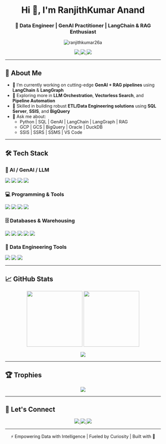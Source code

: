 

<h1 align="center">Hi 👋, I'm RanjithKumar Anand</h1>
<h3 align="center">🚀 Data Engineer | GenAI Practitioner | LangChain & RAG Enthusiast</h3>

<p align="center">
  <img src="https://komarev.com/ghpvc/?username=ranjithkumar26a&label=Profile%20Views&color=0e75b6&style=flat" alt="ranjithkumar26a" />
</p>

<p align="center">
  <a href="https://www.linkedin.com/in/ranjith-1126z/" target="_blank">
    <img src="https://img.shields.io/badge/LinkedIn-0077B5?style=for-the-badge&logo=linkedin&logoColor=white" />
  </a>
  <a href="mailto:ranjithkumaranandh@gmail.com">
    <img src="https://img.shields.io/badge/Gmail-D14836?style=for-the-badge&logo=gmail&logoColor=white" />
  </a>
  <a href="https://instagram.com/ranjith_26_6" target="_blank">
    <img src="https://img.shields.io/badge/Instagram-E4405F?style=for-the-badge&logo=instagram&logoColor=white" />
  </a>
</p>

---

## 🧠 About Me

- 🔭 I’m currently working on cutting-edge **GenAI + RAG pipelines** using **LangChain** & **LangGraph**
- 🌱 Exploring more in **LLM Orchestration**, **Vectorless Search**, and **Pipeline Automation**
- 🧩 Skilled in building robust **ETL/Data Engineering solutions** using **SQL Server**, **SSIS**, and **BigQuery**
- 💬 Ask me about:
  - Python | SQL | GenAI | LangChain | LangGraph | RAG
  - GCP | GCS | BigQuery | Oracle | DuckDB
  - SSIS | SSRS | SSMS | VS Code

---

## 🛠️ Tech Stack

### 🧠 AI / GenAI / LLM
<p>
  <img src="https://img.shields.io/badge/GenAI-%237B2CBF.svg?style=flat-square&logo=openai&logoColor=white" />
  <img src="https://img.shields.io/badge/LangChain-%23007ACC.svg?style=flat-square&logo=python&logoColor=white" />
  <img src="https://img.shields.io/badge/LangGraph-%23FF006E.svg?style=flat-square&logo=graphql&logoColor=white" />
  <img src="https://img.shields.io/badge/RAG-blueviolet?style=flat-square" />
</p>

### 💻 Programming & Tools
<p>
  <img src="https://img.shields.io/badge/Python-3776AB?style=flat-square&logo=python&logoColor=white" />
  <img src="https://img.shields.io/badge/SQL-336791?style=flat-square&logo=postgresql&logoColor=white" />
  <img src="https://img.shields.io/badge/DuckDB-yellowgreen?style=flat-square" />
  <img src="https://img.shields.io/badge/VS Code-007ACC?style=flat-square&logo=visual-studio-code&logoColor=white" />
</p>

### 🗄️ Databases & Warehousing
<p>
  <img src="https://img.shields.io/badge/MS SQL-CC2927?style=flat-square&logo=microsoft-sql-server&logoColor=white" />
  <img src="https://img.shields.io/badge/SQL Server-0078D4?style=flat-square&logo=microsoft&logoColor=white" />
  <img src="https://img.shields.io/badge/Oracle-F80000?style=flat-square&logo=oracle&logoColor=white" />
  <img src="https://img.shields.io/badge/BigQuery-669DF6?style=flat-square&logo=google-cloud&logoColor=white" />
  <img src="https://img.shields.io/badge/GCS-4285F4?style=flat-square&logo=google-cloud&logoColor=white" />
</p>

### 🔧 Data Engineering Tools
<p>
  <img src="https://img.shields.io/badge/SSIS-217346?style=flat-square&logo=microsoft&logoColor=white" />
  <img src="https://img.shields.io/badge/SSRS-742774?style=flat-square&logo=powerbi&logoColor=white" />
  <img src="https://img.shields.io/badge/SSMS-003B57?style=flat-square&logo=microsoft&logoColor=white" />
</p>

---

## 📈 GitHub Stats

<p align="center">
  <img src="https://github-readme-stats.vercel.app/api?username=ranjithkumar26a&show_icons=true&theme=radical&count_private=true" height="180px" />
  <img src="https://github-readme-stats.vercel.app/api/top-langs/?username=ranjithkumar26a&layout=compact&theme=radical" height="180px" />
</p>

<p align="center">
  <img src="https://github-readme-streak-stats.herokuapp.com/?user=ranjithkumar26a&theme=radical" />
</p>

---

## 🏆 Trophies

<p align="center">
  <img src="https://github-profile-trophy.vercel.app/?username=ranjithkumar26a&theme=onedark&row=1&margin-w=10&margin-h=15" />
</p>

---

## 🤝 Let's Connect

<p align="center">
  <a href="https://www.linkedin.com/in/ranjith-1126z/" target="_blank">
    <img src="https://img.shields.io/badge/LinkedIn-Connect-blue?style=for-the-badge&logo=linkedin&logoColor=white" />
  </a>
  <a href="https://instagram.com/ranjith_26_6" target="_blank">
    <img src="https://img.shields.io/badge/Instagram-Follow-E4405F?style=for-the-badge&logo=instagram&logoColor=white" />
  </a>
  <a href="mailto:ranjithkumaranandh@gmail.com" target="_blank">
    <img src="https://img.shields.io/badge/Email-Send Mail-D14836?style=for-the-badge&logo=gmail&logoColor=white" />
  </a>
</p>

---

<p align="center">
  ⚡ Empowering Data with Intelligence | Fueled by Curiosity | Built with 💙
</p>
